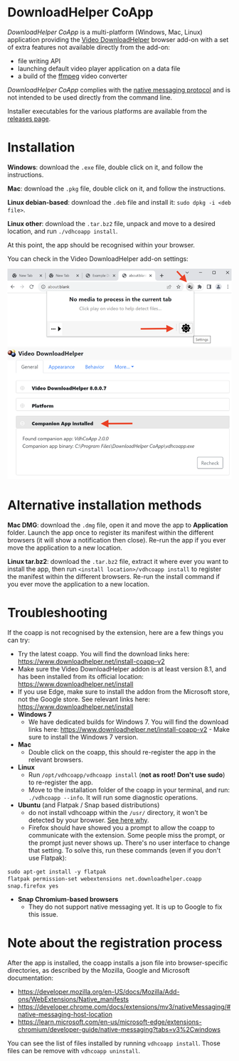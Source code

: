 # DownloadHelper CoApp

*DownloadHelper CoApp* is a multi-platform (Windows, Mac, Linux) application
providing the [Video DownloadHelper](https://downloadhelper.net/)
browser add-on with a set of extra features not available directly
from the add-on:

- file writing API
- launching default video player application on a data file
- a build of the [ffmpeg](http://ffmpeg.org/) video converter

*DownloadHelper CoApp* complies with the
[native messaging protocol](https://developer.mozilla.org/en-US/Add-ons/WebExtensions/Native_messaging)
and is not intended to be used directly from the command line.

Installer executables for the various platforms are available
from the [releases page](https://github.com/aclap-dev/vdhcoapp/releases).

# Installation

**Windows**: download the `.exe` file, double click on it, and follow the instructions.

**Mac**: download the `.pkg` file, double click on it, and follow the instructions.

**Linux debian-based**: download the `.deb` file and install it: `sudo dpkg -i <deb file>`.

**Linux other**: download the `.tar.bz2` file, unpack and move to a desired location, and run `./vdhcoapp install`.

At this point, the app should be recognised within your browser.

You can check in the Video DownloadHelper add-on settings:

![settings](./assets/instruction1.png "Settings")
![app check](./assets/instruction2.png "App check")

# Alternative installation methods

**Mac DMG**: download the `.dmg` file, open it and move the app to **Application** folder.
Launch the app once to register its manifest within the different browsers (it will show
a notification then close). Re-run the app if you ever move the application to a new location.

**Linux tar.bz2**: download the `.tar.bz2` file, extract it where ever you want to
install the app, then run `<install location>/vdhcoapp install` to register the
manifest within the different browsers. Re-run the install command if you ever move
the application to a new location.

# Troubleshooting

If the coapp is not recognised by the extension, here are a few things you can try:

- Try the latest coapp. You will find the download links here: https://www.downloadhelper.net/install-coapp-v2
- Make sure the Video DownloadHelper addon is at least version 8.1, and has been installed from its official location: https://www.downloadhelper.net/install
- If you use Edge, make sure to install the addon from the Microsoft store, not the Google store. See relevant links here: https://www.downloadhelper.net/install
- **Windows 7**
  - We have dedicated builds for Windows 7. You will find the download links here: https://www.downloadhelper.net/install-coapp-v2 - Make sure to install the Windows 7 version.
- **Mac**
  - Double click on the coapp, this should re-register the app in the relevant browsers.
- **Linux**
  - Run `/opt/vdhcoapp/vdhcoapp install` (**not as root! Don't use sudo**) to re-register the app.
  - Move to the installation folder of the coapp in your terminal, and run: `./vdhcoapp --info`. It will run some diagnostic operations.
- **Ubuntu** (and Flatpak / Snap based distributions)
  - do not install vdhcoapp within the `/usr/` directory, it won't be detected by your browser. [See here why](https://github.com/aclap-dev/vdhcoapp/issues/160#issuecomment-1780765719).
  - Firefox should have showed you a prompt to allow the coapp to communicate with the extension. Some people miss the prompt, or the prompt just never shows up. There's no user interface to change that setting.
To solve this, run these commands (even if you don't use Flatpak):
```
sudo apt-get install -y flatpak
flatpak permission-set webextensions net.downloadhelper.coapp snap.firefox yes
```
- **Snap Chromium-based browsers**
  - They do not support native messaging yet. It is up to Google to fix this issue.

# Note about the registration process

After the app is installed, the coapp installs a json file into browser-specific directories,
as described by the Mozilla, Google and Microsoft documentation:

- https://developer.mozilla.org/en-US/docs/Mozilla/Add-ons/WebExtensions/Native_manifests
- https://developer.chrome.com/docs/extensions/mv3/nativeMessaging/#native-messaging-host-location
- https://learn.microsoft.com/en-us/microsoft-edge/extensions-chromium/developer-guide/native-messaging?tabs=v3%2Cwindows

You can see the list of files installed by running `vdhcoapp install`.
Those files can be remove with `vdhcoapp uninstall`.
